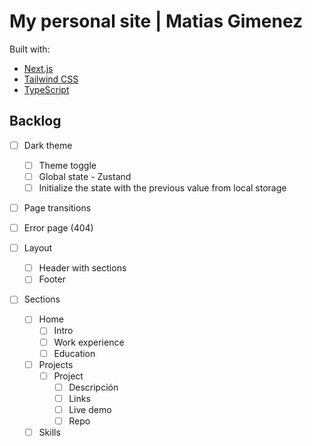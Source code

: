 # My personal site | Matias Gimenez

Built with:

-   [Next.js](https://nextjs.org/)
-   [Tailwind CSS](https://tailwindcss.com/)
-   [TypeScript](https://www.typescriptlang.org/)

## Backlog

-   [ ] Dark theme
    -   [ ] Theme toggle
    -   [ ] Global state - Zustand
    -   [ ] Initialize the state with the previous value from local storage
-   [ ] Page transitions
-   [ ] Error page (404)

-   [ ] Layout

    -   [ ] Header with sections
    -   [ ] Footer

-   [ ] Sections
    -   [ ] Home
        -   [ ] Intro
        -   [ ] Work experience
        -   [ ] Education
    -   [ ] Projects
        -   [ ] Project
            -   [ ] Descripción
            -   [ ] Links
            -   [ ] Live demo
            -   [ ] Repo
    -   [ ] Skills
